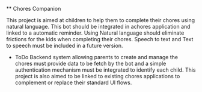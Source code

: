 ** Chores Companion

This project is aimed at children to help them to complete their chores using natural language. 
This bot should be integrated in achores application and linked to a automatic reminder. Using Natural language should eliminate frictions for the kids when completing their chores. 
Speech to text and Text to speech must be included in a future version. 

- ToDo
Backend system allowing parents to create and manage the chores must provide data to be fetch by the bot and a simple authentication mechanism must be integrated to identify each child. 
This project is also aimed to be linked to existing chores applications to complement or replace their standard UI flows.
